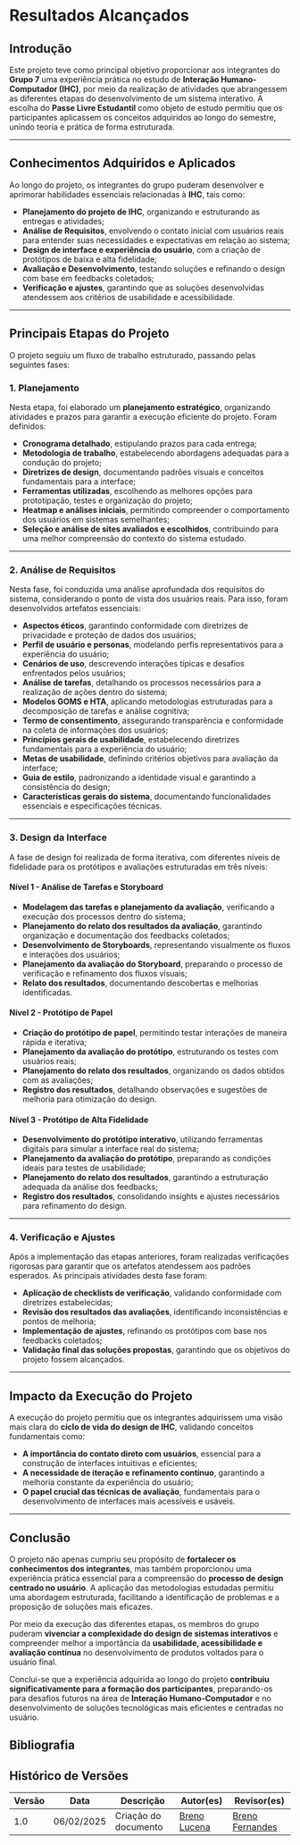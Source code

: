 # **Resultados Alcançados**

## **Introdução**
Este projeto teve como principal objetivo proporcionar aos integrantes do **Grupo 7** uma experiência prática no estudo de **Interação Humano-Computador (IHC)**, por meio da realização de atividades que abrangessem as diferentes etapas do desenvolvimento de um sistema interativo. A escolha do **Passe Livre Estudantil** como objeto de estudo permitiu que os participantes aplicassem os conceitos adquiridos ao longo do semestre, unindo teoria e prática de forma estruturada.

---

## **Conhecimentos Adquiridos e Aplicados**
Ao longo do projeto, os integrantes do grupo puderam desenvolver e aprimorar habilidades essenciais relacionadas à **IHC**, tais como:

- **Planejamento do projeto de IHC**, organizando e estruturando as entregas e atividades;
- **Análise de Requisitos**, envolvendo o contato inicial com usuários reais para entender suas necessidades e expectativas em relação ao sistema;
- **Design de interface e experiência do usuário**, com a criação de protótipos de baixa e alta fidelidade;
- **Avaliação e Desenvolvimento**, testando soluções e refinando o design com base em feedbacks coletados;
- **Verificação e ajustes**, garantindo que as soluções desenvolvidas atendessem aos critérios de usabilidade e acessibilidade.

---

## **Principais Etapas do Projeto**

O projeto seguiu um fluxo de trabalho estruturado, passando pelas seguintes fases:

### **1. Planejamento**
Nesta etapa, foi elaborado um **planejamento estratégico**, organizando atividades e prazos para garantir a execução eficiente do projeto. Foram definidos:

- **Cronograma detalhado**, estipulando prazos para cada entrega;
- **Metodologia de trabalho**, estabelecendo abordagens adequadas para a condução do projeto;
- **Diretrizes de design**, documentando padrões visuais e conceitos fundamentais para a interface;
- **Ferramentas utilizadas**, escolhendo as melhores opções para prototipação, testes e organização do projeto;
- **Heatmap e análises iniciais**, permitindo compreender o comportamento dos usuários em sistemas semelhantes;
- **Seleção e análise de sites avaliados e escolhidos**, contribuindo para uma melhor compreensão do contexto do sistema estudado.

---

### **2. Análise de Requisitos**
Nesta fase, foi conduzida uma análise aprofundada dos requisitos do sistema, considerando o ponto de vista dos usuários reais. Para isso, foram desenvolvidos artefatos essenciais:

- **Aspectos éticos**, garantindo conformidade com diretrizes de privacidade e proteção de dados dos usuários;
- **Perfil de usuário e personas**, modelando perfis representativos para a experiência do usuário;
- **Cenários de uso**, descrevendo interações típicas e desafios enfrentados pelos usuários;
- **Análise de tarefas**, detalhando os processos necessários para a realização de ações dentro do sistema;
- **Modelos GOMS e HTA**, aplicando metodologias estruturadas para a decomposição de tarefas e análise cognitiva;
- **Termo de consentimento**, assegurando transparência e conformidade na coleta de informações dos usuários;
- **Princípios gerais de usabilidade**, estabelecendo diretrizes fundamentais para a experiência do usuário;
- **Metas de usabilidade**, definindo critérios objetivos para avaliação da interface;
- **Guia de estilo**, padronizando a identidade visual e garantindo a consistência do design;
- **Características gerais do sistema**, documentando funcionalidades essenciais e especificações técnicas.

---

### **3. Design da Interface**
A fase de design foi realizada de forma iterativa, com diferentes níveis de fidelidade para os protótipos e avaliações estruturadas em três níveis:

#### **Nível 1 - Análise de Tarefas e Storyboard**
- **Modelagem das tarefas e planejamento da avaliação**, verificando a execução dos processos dentro do sistema;
- **Planejamento do relato dos resultados da avaliação**, garantindo organização e documentação dos feedbacks coletados;
- **Desenvolvimento de Storyboards**, representando visualmente os fluxos e interações dos usuários;
- **Planejamento da avaliação do Storyboard**, preparando o processo de verificação e refinamento dos fluxos visuais;
- **Relato dos resultados**, documentando descobertas e melhorias identificadas.

#### **Nível 2 - Protótipo de Papel**
- **Criação do protótipo de papel**, permitindo testar interações de maneira rápida e iterativa;
- **Planejamento da avaliação do protótipo**, estruturando os testes com usuários reais;
- **Planejamento do relato dos resultados**, organizando os dados obtidos com as avaliações;
- **Registro dos resultados**, detalhando observações e sugestões de melhoria para otimização do design.

#### **Nível 3 - Protótipo de Alta Fidelidade**
- **Desenvolvimento do protótipo interativo**, utilizando ferramentas digitais para simular a interface real do sistema;
- **Planejamento da avaliação do protótipo**, preparando as condições ideais para testes de usabilidade;
- **Planejamento do relato dos resultados**, garantindo a estruturação adequada da análise dos feedbacks;
- **Registro dos resultados**, consolidando insights e ajustes necessários para refinamento do design.

---

### **4. Verificação e Ajustes**
Após a implementação das etapas anteriores, foram realizadas verificações rigorosas para garantir que os artefatos atendessem aos padrões esperados. As principais atividades desta fase foram:

- **Aplicação de checklists de verificação**, validando conformidade com diretrizes estabelecidas;
- **Revisão dos resultados das avaliações**, identificando inconsistências e pontos de melhoria;
- **Implementação de ajustes**, refinando os protótipos com base nos feedbacks coletados;
- **Validação final das soluções propostas**, garantindo que os objetivos do projeto fossem alcançados.

---

## **Impacto da Execução do Projeto**
A execução do projeto permitiu que os integrantes adquirissem uma visão mais clara do **ciclo de vida do design de IHC**, validando conceitos fundamentais como:

- **A importância do contato direto com usuários**, essencial para a construção de interfaces intuitivas e eficientes;
- **A necessidade de iteração e refinamento contínuo**, garantindo a melhoria constante da experiência do usuário;
- **O papel crucial das técnicas de avaliação**, fundamentais para o desenvolvimento de interfaces mais acessíveis e usáveis.

---

## **Conclusão**
O projeto não apenas cumpriu seu propósito de **fortalecer os conhecimentos dos integrantes**, mas também proporcionou uma experiência prática essencial para a compreensão do **processo de design centrado no usuário**. A aplicação das metodologias estudadas permitiu uma abordagem estruturada, facilitando a identificação de problemas e a proposição de soluções mais eficazes.

Por meio da execução das diferentes etapas, os membros do grupo puderam **vivenciar a complexidade do design de sistemas interativos** e compreender melhor a importância da **usabilidade, acessibilidade e avaliação contínua** no desenvolvimento de produtos voltados para o usuário final.

Conclui-se que a experiência adquirida ao longo do projeto **contribuiu significativamente para a formação dos participantes**, preparando-os para desafios futuros na área de **Interação Humano-Computador** e no desenvolvimento de soluções tecnológicas mais eficientes e centradas no usuário.


## Bibliografia



## Histórico de Versões

Versão  |   Data   | Descrição | Autor(es) | Revisor(es)
--------- | ------ | ------ | ---------- | ----------
 1.0 | 06/02/2025 | Criação do documento | [Breno Lucena](https://github.com/BrenoLUCO)| [Breno Fernandes](https://github.com/Brenofrds)
